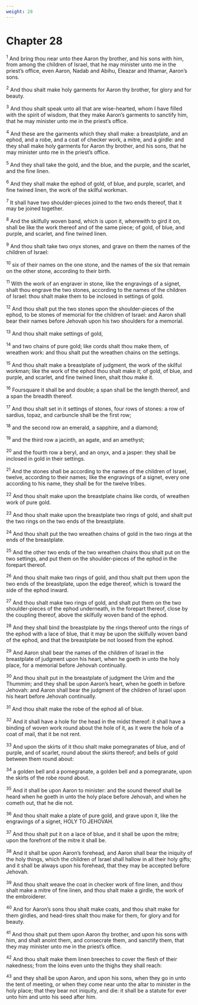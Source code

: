 ```yaml
---
weight: 28
---
```


# Chapter 28

<sup>1</sup> And bring thou near unto thee Aaron thy brother, and his sons with him, from among the children of Israel, that he may minister unto me in the priest’s office, even Aaron, Nadab and Abihu, Eleazar and Ithamar, Aaron’s sons. 

<sup>2</sup> And thou shalt make holy garments for Aaron thy brother, for glory and for beauty. 

<sup>3</sup> And thou shalt speak unto all that are wise-hearted, whom I have filled with the spirit of wisdom, that they make Aaron’s garments to sanctify him, that he may minister unto me in the priest’s office. 

<sup>4</sup> And these are the garments which they shall make: a breastplate, and an ephod, and a robe, and a coat of checker work, a mitre, and a girdle: and they shall make holy garments for Aaron thy brother, and his sons, that he may minister unto me in the priest’s office. 

<sup>5</sup> And they shall take the gold, and the blue, and the purple, and the scarlet, and the fine linen. 

<sup>6</sup> And they shall make the ephod of gold, of blue, and purple, scarlet, and fine twined linen, the work of the skilful workman. 

<sup>7</sup> It shall have two shoulder-pieces joined to the two ends thereof, that it may be joined together. 

<sup>8</sup> And the skilfully woven band, which is upon it, wherewith to gird it on, shall be like the work thereof and of the same piece; of gold, of blue, and purple, and scarlet, and fine twined linen. 

<sup>9</sup> And thou shalt take two onyx stones, and grave on them the names of the children of Israel: 

<sup>10</sup> six of their names on the one stone, and the names of the six that remain on the other stone, according to their birth. 

<sup>11</sup> With the work of an engraver in stone, like the engravings of a signet, shalt thou engrave the two stones, according to the names of the children of Israel: thou shalt make them to be inclosed in settings of gold. 

<sup>12</sup> And thou shalt put the two stones upon the shoulder-pieces of the ephod, to be stones of memorial for the children of Israel: and Aaron shall bear their names before Jehovah upon his two shoulders for a memorial. 

<sup>13</sup> And thou shalt make settings of gold, 

<sup>14</sup> and two chains of pure gold; like cords shalt thou make them, of wreathen work: and thou shalt put the wreathen chains on the settings. 

<sup>15</sup> And thou shalt make a breastplate of judgment, the work of the skilful workman; like the work of the ephod thou shalt make it; of gold, of blue, and purple, and scarlet, and fine twined linen, shalt thou make it. 

<sup>16</sup> Foursquare it shall be and double; a span shall be the length thereof, and a span the breadth thereof. 

<sup>17</sup> And thou shalt set in it settings of stones, four rows of stones: a row of sardius, topaz, and carbuncle shall be the first row; 

<sup>18</sup> and the second row an emerald, a sapphire, and a diamond; 

<sup>19</sup> and the third row a jacinth, an agate, and an amethyst; 

<sup>20</sup> and the fourth row a beryl, and an onyx, and a jasper: they shall be inclosed in gold in their settings. 

<sup>21</sup> And the stones shall be according to the names of the children of Israel, twelve, according to their names; like the engravings of a signet, every one according to his name, they shall be for the twelve tribes. 

<sup>22</sup> And thou shalt make upon the breastplate chains like cords, of wreathen work of pure gold. 

<sup>23</sup> And thou shalt make upon the breastplate two rings of gold, and shalt put the two rings on the two ends of the breastplate. 

<sup>24</sup> And thou shalt put the two wreathen chains of gold in the two rings at the ends of the breastplate. 

<sup>25</sup> And the other two ends of the two wreathen chains thou shalt put on the two settings, and put them on the shoulder-pieces of the ephod in the forepart thereof. 

<sup>26</sup> And thou shalt make two rings of gold, and thou shalt put them upon the two ends of the breastplate, upon the edge thereof, which is toward the side of the ephod inward. 

<sup>27</sup> And thou shalt make two rings of gold, and shalt put them on the two shoulder-pieces of the ephod underneath, in the forepart thereof, close by the coupling thereof, above the skilfully woven band of the ephod. 

<sup>28</sup> And they shall bind the breastplate by the rings thereof unto the rings of the ephod with a lace of blue, that it may be upon the skilfully woven band of the ephod, and that the breastplate be not loosed from the ephod. 

<sup>29</sup> And Aaron shall bear the names of the children of Israel in the breastplate of judgment upon his heart, when he goeth in unto the holy place, for a memorial before Jehovah continually. 

<sup>30</sup> And thou shalt put in the breastplate of judgment the Urim and the Thummim; and they shall be upon Aaron’s heart, when he goeth in before Jehovah: and Aaron shall bear the judgment of the children of Israel upon his heart before Jehovah continually. 

<sup>31</sup> And thou shalt make the robe of the ephod all of blue. 

<sup>32</sup> And it shall have a hole for the head in the midst thereof: it shall have a binding of woven work round about the hole of it, as it were the hole of a coat of mail, that it be not rent. 

<sup>33</sup> And upon the skirts of it thou shalt make pomegranates of blue, and of purple, and of scarlet, round about the skirts thereof; and bells of gold between them round about: 

<sup>34</sup> a golden bell and a pomegranate, a golden bell and a pomegranate, upon the skirts of the robe round about. 

<sup>35</sup> And it shall be upon Aaron to minister: and the sound thereof shall be heard when he goeth in unto the holy place before Jehovah, and when he cometh out, that he die not. 

<sup>36</sup> And thou shalt make a plate of pure gold, and grave upon it, like the engravings of a signet, HOLY TO JEHOVAH. 

<sup>37</sup> And thou shalt put it on a lace of blue, and it shall be upon the mitre; upon the forefront of the mitre it shall be. 

<sup>38</sup> And it shall be upon Aaron’s forehead, and Aaron shall bear the iniquity of the holy things, which the children of Israel shall hallow in all their holy gifts; and it shall be always upon his forehead, that they may be accepted before Jehovah. 

<sup>39</sup> And thou shalt weave the coat in checker work of fine linen, and thou shalt make a mitre of fine linen, and thou shalt make a girdle, the work of the embroiderer. 

<sup>40</sup> And for Aaron’s sons thou shalt make coats, and thou shalt make for them girdles, and head-tires shalt thou make for them, for glory and for beauty. 

<sup>41</sup> And thou shalt put them upon Aaron thy brother, and upon his sons with him, and shalt anoint them, and consecrate them, and sanctify them, that they may minister unto me in the priest’s office. 

<sup>42</sup> And thou shalt make them linen breeches to cover the flesh of their nakedness; from the loins even unto the thighs they shall reach: 

<sup>43</sup> and they shall be upon Aaron, and upon his sons, when they go in unto the tent of meeting, or when they come near unto the altar to minister in the holy place; that they bear not iniquity, and die: it shall be a statute for ever unto him and unto his seed after him. 


